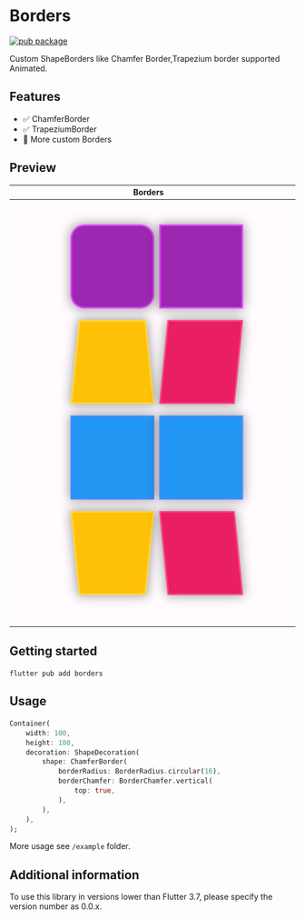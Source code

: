 Borders
===================================
<a href="https://pub.dev/packages/borders">
    <img src="https://img.shields.io/pub/v/borders.svg" alt="pub package" />
</a>

Custom ShapeBorders like Chamfer Border,Trapezium border supported Animated.

## Features

- ✅ ChamferBorder
- ✅ TrapeziumBorder
- 🚧 More custom Borders

## Preview

|Borders| |
|:-:|:-:|
|![borders](preview/preview.png)| |

## Getting started

`flutter pub add borders`

## Usage

```dart
Container(
    width: 100,
    height: 100,
    decoration: ShapeDecoration(
        shape: ChamferBorder(
            borderRadius: BorderRadius.circular(16),
            borderChamfer: BorderChamfer.vertical(
                top: true,
            ),
        ),
    ),
);
```

More usage see `/example` folder.

## Additional information

To use this library in versions lower than Flutter 3.7, please specify the version number as 0.0.x.


